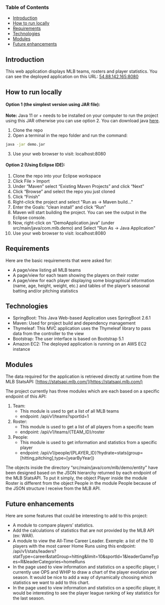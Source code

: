 ### Table of Contents
* [Introduction](#introduction)
* [How to run locally](#how-to-run-locally)
* [Requirements](#requirements)
* [Technologies](#technologies)
* [Modules](#modules)
* [Future enhancements](#future-enhancements)

## Introduction
This web application displays MLB teams, rosters and player statistics.
You can see the deployed application on this URL: [54.88.142.165:8080](54.88.142.165:8080)

## How to run locally
#### Option 1 (the simplest version using JAR file):
**Note:** Java 11 or + needs to be installed on your computer to run the project using this JAR otherwise you can use option 2. You can download java [here](oracle.com/java/technologies/downloads/#java11). 
1. Clone the repo
2. Open a terminal in the repo folder and run the command:
```bash
java -jar demo.jar
```
3. Use your web browser to visit: localhost:8080

#### Option 2 (Using Eclipse IDE):
1. Clone the repo into your Eclipse workspace
2. Click File > Import
3. Under “Maven” select “Existing Maven Projects” and click “Next”
3. Click “Browse” and select the repo you just cloned 
4. Click “Finish”
5. Right-click the project and select "Run as → Maven build..."
6. Enter the Goals: “clean install” and click “Run”
7. Maven will start building the project. You can see the output in the Eclipse console.
8. Now, right-click on “DemoApplication.java” (under src/main/java/com.mlb.demo) and Select "Run As → Java Application"
9. Use your web browser to visit: localhost:8080
 
## Requirements
Here are the basic requirements that were asked for:
* A page/view listing all MLB teams
* A page/view for each team showing the players on their roster 
* A page/view for each player displaying some biographical information (name, age, height, weight, etc.) and tables of the player’s seasonal batting and/or pitching statistics

## Technologies
* SpringBoot: This Java Web-based Application uses SpringBoot 2.6.1
* Maven: Used for project build and dependency management
* Thymeleaf: This MVC application uses the Thymeleaf library to pass data from the controller to the view
* Bootstrap: The user interface is based on Bootstrap 5.1
* Amazon EC2: The deployed application is running on an AWS EC2 instance

## Modules
The data required for the application is retrieved directly at runtime from the MLB StatsAPI: [https://statsapi.mlb.com/](https://statsapi.mlb.com/)

The project currently has three modules which are each based on a specific endpoint of this API:
1. Team:
   * This module is used to get a list of all MLB teams
   * endpoint: /api/v1/teams?sportId=1
2. Roster: 
   * This module is used to get a list of all players from a specific team
   * endpoint: /api/v1/teams/{TEAM_ID}/roster
3. People:
   * This module is used to get information and statistics from a specific player
   * endpoint: /api/v1/people/{PLAYER_ID}?hydrate=stats(group=[hitting,pitching],type=[yearByYear])

The objects inside the directory “src/main/java/com/mlb/demo/entity” have been designed based on the JSON hierarchy returned by each endpoint of the MLB StatsAPI. To put it simply, the object Player inside the module Roster is different from the object People in the module People because of the JSON  structure I receive from the MLB API.

## Future enhancements
Here are some features that could be interesting to add to this project:
* A module to compare players’ statistics.
* Add the calculations of statistics that are not provided by the MLB API (ex: WAR).
* A module to view the All-Time Career Leader. Exemple: a list of the 10 players with the most career Home Runs using this endpoint: /api/v1/stats/leaders?statType=career&statGroup=hitting&limit=10&sportId=1&leaderGameTypes=R&leaderCategories=homeRuns
* In the page used to view information and statistics on a specific player, I currently use OPS and WHIP to draw a chart of the player evolution per season. It would be nice to add a way of dynamically choosing which statistics we want to add to this chart. 
* In the page used to view information and statistics on a specific player, it would be interesting to see the player league ranking of key statistics for the last season.
